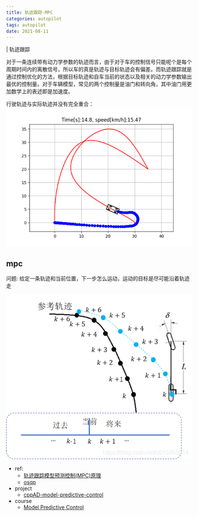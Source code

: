 ```yaml
---
title: 轨迹跟踪-MPC
categories: autopilot
tags: autopilot
date: 2021-08-11
---
```


| 轨迹跟踪

对于一条连续带有动力学参数的轨迹而言，由于对于车的控制信号只能呢个是每个周期时间内的离散信号，所以车的真是轨迹与目标轨迹会有偏差。而轨迹跟踪就是通过控制优化的方法，根据目标轨迹和自车当前的状态以及相关的动力学参数输出最优的控制量。对于车辆模型，常见的两个控制量是油门和转向角，其中油门用更加数学上的表述即是加速度。


行驶轨迹与实际轨迹并没有完全重合：
![imgs](imgs/tracking1.png)

## mpc

问题: 给定一条轨迹和当前位置，下一步怎么运动，运动的目标是尽可能沿着轨迹走

![mpc1](imgs/mpc1.png)


- ref:
    - [轨迹跟踪模型预测控制(MPC)原理](https://blog.csdn.net/u013468614/article/details/103519721)
    - [osqp](https://osqp.org/docs/examples/mpc.html)
- project
    - [cppAD-model-predictive-control](https://github.com/DhruvaKumar/model-predictive-control)
- course
    - [Model Predictive Control](http://cse.lab.imtlucca.it/~bemporad/mpc_course.html)